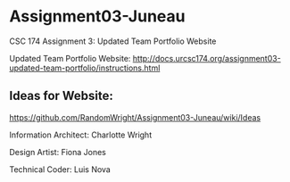 # Assignment03-Juneau
CSC 174 Assignment 3: Updated Team Portfolio Website

Updated Team Portfolio Website:
http://docs.urcsc174.org/assignment03-updated-team-portfolio/instructions.html


## Ideas for Website:
https://github.com/RandomWright/Assignment03-Juneau/wiki/Ideas


Information Architect: Charlotte Wright

Design Artist: Fiona Jones

Technical Coder: Luis Nova
